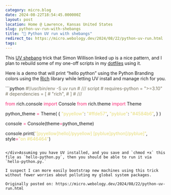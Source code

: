 ```yaml
---
category: micro.blog
date: 2024-08-22T18:54:45.000000Z
layout: post
location: Home @ Lawrence, Kansas United States
slug: python-uv-run-with-shebangs
title: "🐍 Python UV run with shebangs"
redirect_to: https://micro.webology.dev/2024/08/22/python-uv-run.html
tags:
---
```


This [UV shebang](https://simonwillison.net/2024/Aug/21/usrbinenv-uv-run/) trick that Simon Willison linked up is a nice pattern, and I plan to rebuild some of my one-off scripts in my [dotfiles](https://github.com/jefftriplett/dotfiles) using it.

Here is a demo that will print “hello python” using the Python Branding colors using the [Rich](https://github.com/Textualize/rich) library while letting UV install and manage rich for you.

<div class="highlight">```python
<span style="color:#75715e">#!/usr/bin/env -S uv run</span>
<span style="color:#75715e"># /// script</span>
<span style="color:#75715e"># requires-python = ">=3.10"</span>
<span style="color:#75715e"># dependencies = [</span>
<span style="color:#75715e">#     "rich",</span>
<span style="color:#75715e"># ]</span>
<span style="color:#75715e"># ///</span>

<span style="color:#f92672">from</span> rich.console <span style="color:#f92672">import</span> Console
<span style="color:#f92672">from</span> rich.theme <span style="color:#f92672">import</span> Theme

python_theme <span style="color:#f92672">=</span> Theme(
    {
        <span style="color:#e6db74">"pyyellow"</span>: <span style="color:#e6db74">"#ffde57"</span>,
        <span style="color:#e6db74">"pyblue"</span>: <span style="color:#e6db74">"#4584b6"</span>,
    }
)

console <span style="color:#f92672">=</span> Console(theme<span style="color:#f92672">=</span>python_theme)

console<span style="color:#f92672">.</span>print(<span style="color:#e6db74">"[pyyellow]hello[/pyyellow] [pyblue]python[/pyblue]"</span>, style<span style="color:#f92672">=</span><span style="color:#e6db74">"on #646464"</span>)

```

</div>Assuming you have UV installed, and you save and `chmod +x` this file as `hello-python.py`, then you should be able to run it via `hello-python.py.`

I suspect I can more easily bootstrap new machines using this trick without fewer worries about polluting my global system packages.

Originally posted on: https://micro.webology.dev/2024/08/22/python-uv-run.html
